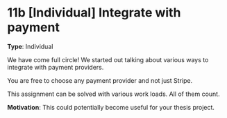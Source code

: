 # 11b [Individual] Integrate with payment

**Type**: Individual

We have come full circle! We started out talking about various ways to integrate with payment providers.

You are free to choose any payment provider and not just Stripe.

This assignment can be solved with various work loads. All of them count.

**Motivation**: This could potentially become useful for your thesis project.
